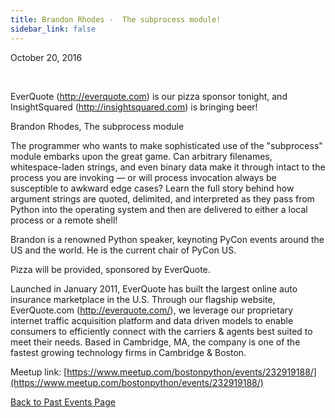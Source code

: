 ```yaml
---
title: Brandon Rhodes -  The subprocess module!
sidebar_link: false
---
```


October 20, 2016


   

EverQuote (http://everquote.com) is our pizza sponsor tonight, and InsightSquared (http://insightsquared.com) is bringing beer!

Brandon Rhodes, The subprocess module

The programmer who wants to make sophisticated use of the "subprocess" module embarks upon the great game. Can arbitrary filenames, whitespace-laden strings, and even binary data make it through intact to the process you are invoking — or will process invocation always be susceptible to awkward edge cases? Learn the full story behind how argument strings are quoted, delimited, and interpreted as they pass from Python into the operating system and then are delivered to either a local process or a remote shell!

Brandon is a renowned Python speaker, keynoting PyCon events around the US and the world. He is the current chair of PyCon US.

Pizza will be provided, sponsored by EverQuote.

Launched in January 2011, EverQuote has built the largest online auto insurance marketplace in the U.S. Through our flagship website, EverQuote.com (http://everquote.com/), we leverage our proprietary internet traffic acquisition platform and data driven models to enable consumers to efficiently connect with the carriers & agents best suited to meet their needs. Based in Cambridge, MA, the company is one of the fastest growing technology firms in Cambridge & Boston.


Meetup link: [https://www.meetup.com/bostonpython/events/232919188/](https://www.meetup.com/bostonpython/events/232919188/)

[Back to Past Events Page](index.md)